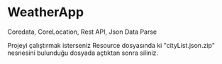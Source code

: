 # WeatherApp
Coredata, CoreLocation, Rest API, Json Data Parse

Projeyi çalıştırmak isterseniz Resource dosyasında ki "cityList.json.zip" nesnesini bulunduğu dosyada açtıktan sonra siliniz.
